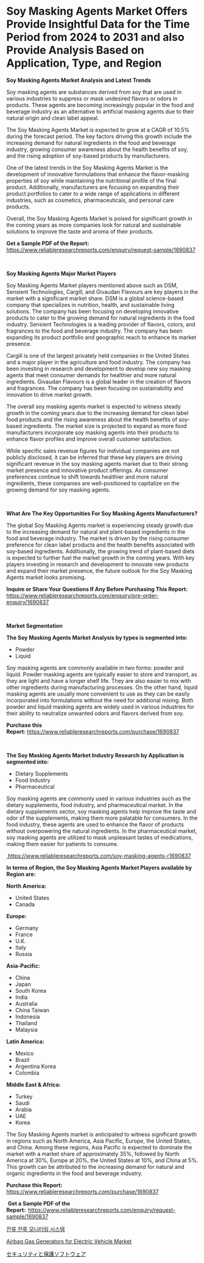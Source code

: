 <p><h1>Soy Masking Agents Market Offers Provide Insightful Data for the Time Period from 2024 to 2031 and also Provide Analysis Based on Application, Type, and Region</h1></p><p><strong>Soy Masking Agents Market Analysis and Latest Trends</strong></p>
<p><p>Soy masking agents are substances derived from soy that are used in various industries to suppress or mask undesired flavors or odors in products. These agents are becoming increasingly popular in the food and beverage industry as an alternative to artificial masking agents due to their natural origin and clean label appeal.</p><p>The Soy Masking Agents Market is expected to grow at a CAGR of 10.5% during the forecast period. The key factors driving this growth include the increasing demand for natural ingredients in the food and beverage industry, growing consumer awareness about the health benefits of soy, and the rising adoption of soy-based products by manufacturers.</p><p>One of the latest trends in the Soy Masking Agents Market is the development of innovative formulations that enhance the flavor-masking properties of soy while maintaining the nutritional profile of the final product. Additionally, manufacturers are focusing on expanding their product portfolios to cater to a wide range of applications in different industries, such as cosmetics, pharmaceuticals, and personal care products.</p><p>Overall, the Soy Masking Agents Market is poised for significant growth in the coming years as more companies look for natural and sustainable solutions to improve the taste and aroma of their products.</p></p>
<p><strong>Get a Sample PDF of the Report:&nbsp;</strong> <a href="https://www.reliableresearchreports.com/enquiry/request-sample/1690837">https://www.reliableresearchreports.com/enquiry/request-sample/1690837</a></p>
<p>&nbsp;</p>
<p><strong>Soy Masking Agents Major Market Players</strong></p>
<p><p>Soy Masking Agents Market players mentioned above such as DSM, Sensient Technologies, Cargill, and Givaudan Flavours are key players in the market with a significant market share. DSM is a global science-based company that specializes in nutrition, health, and sustainable living solutions. The company has been focusing on developing innovative products to cater to the growing demand for natural ingredients in the food industry. Sensient Technologies is a leading provider of flavors, colors, and fragrances to the food and beverage industry. The company has been expanding its product portfolio and geographic reach to enhance its market presence.</p><p>Cargill is one of the largest privately held companies in the United States and a major player in the agriculture and food industry. The company has been investing in research and development to develop new soy masking agents that meet consumer demands for healthier and more natural ingredients. Givaudan Flavours is a global leader in the creation of flavors and fragrances. The company has been focusing on sustainability and innovation to drive market growth.</p><p>The overall soy masking agents market is expected to witness steady growth in the coming years due to the increasing demand for clean label food products and the rising awareness about the health benefits of soy-based ingredients. The market size is projected to expand as more food manufacturers incorporate soy masking agents into their products to enhance flavor profiles and improve overall customer satisfaction.</p><p>While specific sales revenue figures for individual companies are not publicly disclosed, it can be inferred that these key players are driving significant revenue in the soy masking agents market due to their strong market presence and innovative product offerings. As consumer preferences continue to shift towards healthier and more natural ingredients, these companies are well-positioned to capitalize on the growing demand for soy masking agents.</p></p>
<p>&nbsp;</p>
<p><strong>What Are The Key Opportunities For Soy Masking Agents Manufacturers?</strong></p>
<p><p>The global Soy Masking Agents market is experiencing steady growth due to the increasing demand for natural and plant-based ingredients in the food and beverage industry. The market is driven by the rising consumer preference for clean label products and the health benefits associated with soy-based ingredients. Additionally, the growing trend of plant-based diets is expected to further fuel the market growth in the coming years. With key players investing in research and development to innovate new products and expand their market presence, the future outlook for the Soy Masking Agents market looks promising.</p></p>
<p><strong>Inquire or Share Your Questions If Any Before Purchasing This Report:</strong> <a href="https://www.reliableresearchreports.com/enquiry/pre-order-enquiry/1690837">https://www.reliableresearchreports.com/enquiry/pre-order-enquiry/1690837</a></p>
<p>&nbsp;</p>
<p><strong>Market Segmentation</strong></p>
<p><strong>The Soy Masking Agents Market Analysis by types is segmented into:</strong></p>
<p><ul><li>Powder</li><li>Liquid</li></ul></p>
<p><p>Soy masking agents are commonly available in two forms: powder and liquid. Powder masking agents are typically easier to store and transport, as they are light and have a longer shelf life. They are also easier to mix with other ingredients during manufacturing processes. On the other hand, liquid masking agents are usually more convenient to use as they can be easily incorporated into formulations without the need for additional mixing. Both powder and liquid masking agents are widely used in various industries for their ability to neutralize unwanted odors and flavors derived from soy.</p></p>
<p><strong>Purchase this Report:&nbsp;</strong><a href="https://www.reliableresearchreports.com/purchase/1690837">https://www.reliableresearchreports.com/purchase/1690837</a></p>
<p>&nbsp;</p>
<p><strong>The Soy Masking Agents Market Industry Research by Application is segmented into:</strong></p>
<p><ul><li>Dietary Supplements</li><li>Food Industry</li><li>Pharmaceutical</li></ul></p>
<p><p>Soy masking agents are commonly used in various industries such as the dietary supplements, food industry, and pharmaceutical market. In the dietary supplements sector, soy masking agents help improve the taste and odor of the supplements, making them more palatable for consumers. In the food industry, these agents are used to enhance the flavor of products without overpowering the natural ingredients. In the pharmaceutical market, soy masking agents are utilized to mask unpleasant tastes of medications, making them easier for patients to consume.</p></p>
<p><a href="https://www.reliableresearchreports.com/soy-masking-agents-r1690837">&nbsp;https://www.reliableresearchreports.com/soy-masking-agents-r1690837</a></p>
<p><strong>In terms of Region, the Soy Masking Agents Market Players available by Region are:</strong></p>
<p>
    <p> <strong> North America: </strong>
        <ul>
            <li>United States</li>
            <li>Canada</li>
        </ul>
        </p> 
    <p> <strong> Europe: </strong>
        <ul>
            <li>Germany</li>
            <li>France</li>
            <li>U.K.</li>
            <li>Italy</li>
            <li>Russia</li>
        </ul>
        </p> 
    <p> <strong> Asia-Pacific: </strong>
        <ul>
            <li>China</li>
            <li>Japan</li>
            <li>South Korea</li>
            <li>India</li>
            <li>Australia</li>
            <li>China Taiwan</li>
            <li>Indonesia</li>
            <li>Thailand</li>
            <li>Malaysia</li>
        </ul>
        </p> 
    <p> <strong> Latin America: </strong>
        <ul>
            <li>Mexico</li>
            <li>Brazil</li>
            <li>Argentina Korea</li>
            <li>Colombia</li>
        </ul>
        </p> 
    <p> <strong> Middle East & Africa: </strong>
        <ul>
            <li>Turkey</li>
            <li>Saudi</li>
            <li>Arabia</li>
            <li>UAE</li>
            <li>Korea</li>
        </ul>
    </p>
    </p>
<p><p>The Soy Masking Agents market is anticipated to witness significant growth in regions such as North America, Asia Pacific, Europe, the United States, and China. Among these regions, Asia Pacific is expected to dominate the market with a market share of approximately 35%, followed by North America at 30%, Europe at 20%, the United States at 10%, and China at 5%. This growth can be attributed to the increasing demand for natural and organic ingredients in the food and beverage industry.</p></p>
<p><strong>Purchase this Report: </strong><a href="https://www.reliableresearchreports.com/purchase/1690837">https://www.reliableresearchreports.com/purchase/1690837</a></p>
<p>&nbsp;<strong>Get a Sample PDF of the Report:&nbsp;&nbsp;</strong><a href="https://www.reliableresearchreports.com/enquiry/request-sample/1690837">https://www.reliableresearchreports.com/enquiry/request-sample/1690837</a></p>
<p><strong></strong></p>
<p><p><a href="https://github.com/nhaiquang84/Market-Research-Report-List-1/blob/main/7125065186042.md">잔류 전류 모니터링 시스템</a></p><p><a href="https://github.com/waylose1223/Market-Research-Report-List-1/blob/main/airbag-gas-generators-for-electric-vehicle-market.md">Airbag Gas Generators for Electric Vehicle Market</a></p><p><a href="https://github.com/ksxzwxabcuynh011/Market-Research-Report-List-3/blob/main/7716948183341.md">セキュリティと保護ソフトウェア</a></p></p>